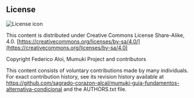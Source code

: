 ## License
![License icon](http://icdn.pro/images/css/licences/cc-by-nc-sa.png)

This content is distributed under Creative Commons License Share-Alike, 4.0. [https://creativecommons.org/licenses/by-sa/4.0/](https://creativecommons.org/licenses/by-sa/4.0)

Copyright Federico Aloi, Mumuki Project and contributors

This content consists of voluntary contributions made by many
individuals. For exact contribution history, see its revision history
available at https://github.com/sagrado-corazon-alcal/mumuki-guia-fundamentos-alternativa-condicional and the AUTHORS.txt file.

